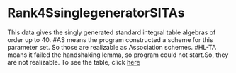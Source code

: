 # Rank4SsinglegeneratorSITAs
This data gives the singly generated standard integral table algebras of order up to $40$. 
#AS means the program constructed a scheme for this parameter set.  So those are realizable as Association schemes.
#HL-TA means it failed the handshaking lemma, so program could not start.So, they are not realizable. 
To see the table, click [here](https://github.com/RoghayehMaleki/Rank4SsinglegeneratorSITAs/blob/main/markdown-table.md)

